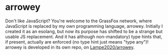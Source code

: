# arrowey
Don't like JavaScript? You're welcome to the GrassFox network, where JavaScript is replaced by my own programming 
language, arrowey. Initially I created it as an esolang, but now its purpose has shifted to be a strange but usable JS 
replacement. And it has although non-mandatory) type hints that, if present, actually are enforced (no type hint just 
means "type any")!   
arrowey is developed in its own repo, on [Lampe2020/arrowey](https://github.com/Lampe2020/arrowey).   